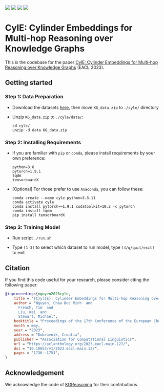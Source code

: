 [![](https://img.shields.io/badge/pytorch%20-1.9.1%20-success?logo=pytorch)]()
[![](https://img.shields.io/badge/python%20-3.8%20-sucess?logo=python)]()
[![](https://img.shields.io/badge/tqdm%20-4.65.0%20-success?logo=tqdm)]()
[![](https://img.shields.io/badge/linux%20-gray?logo=linux)]()

# CylE: Cylinder Embeddings for Multi-hop Reasoning over Knowledge Graphs

This is the codebase for the paper [CylE: Cylinder Embeddings for Multi-hop Reasoning over Knowledge Graphs](https://aclanthology.org/2023.eacl-main.127/) (EACL 2023).

## Getting started

### Step 1: Data Preparation

- Download the datasets [here](http://snap.stanford.edu/betae/KG_data.zip), then move `KG_data.zip` to `./cyle/` directory

- Unzip `KG_data.zip` to `./cyle/data/`:
  ```
  cd cyle/
  unzip -d data KG_data.zip
  ```

### Step 2: Installing Requirements

- If you are familiar with `pip` or `conda`, please install requirements by your own preference:

  ```
  python=3.8
  pytorch=1.9.1
  tqdm
  tensorboardX
  ```

- [Optional] For those prefer to use `Anaconda`, you can follow these:
  ```
  conda create --name cyle python=3.8.11
  conda activate cyle
  conda install pytorch==1.9.1 cudatoolkit=10.2 -c pytorch
  conda install tqdm
  pip install tensorboardX
  ```

<!-- conda install pytorch==1.9.1 torchvision==0.10.1 torchaudio==0.9.1 cudatoolkit=10.2 -c pytorch -->

### Step 3: Training Model

- Run script `./run.sh`

- Type `[1-3]` to select which dataset to run model, type `[4/q/quit/exit]` to exit

## Citation

If you find this code useful for your research, please consider citing the following paper:

```bib
@inproceedings{nguyen2023cyle,
    title = "{C}yl{E}: Cylinder Embeddings for Multi-hop Reasoning over Knowledge Graphs",
    author = "Nguyen, Chau Duc Minh  and
      French, Tim  and
      Liu, Wei  and
      Stewart, Michael",
    booktitle = "Proceedings of the 17th Conference of the European Chapter of the Association for Computational Linguistics",
    month = may,
    year = "2023",
    address = "Dubrovnik, Croatia",
    publisher = "Association for Computational Linguistics",
    url = "https://aclanthology.org/2023.eacl-main.127/",
    doi = "10.18653/v1/2023.eacl-main.127",
    pages = "1736--1751",
}
```

## Acknowledgement

We acknowledge the code of [KGReasoning](https://github.com/snap-stanford/KGReasoning) for their contributions.
